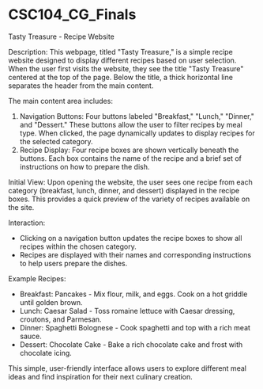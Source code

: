 # CSC104_CG_Finals
Tasty Treasure - Recipe Website

Description:
This webpage, titled "Tasty Treasure," is a simple recipe website designed to display different recipes based on user selection. When the user first visits the website, they see the title "Tasty Treasure" centered at the top of the page. Below the title, a thick horizontal line separates the header from the main content.

The main content area includes:
1. Navigation Buttons: Four buttons labeled "Breakfast," "Lunch," "Dinner," and "Dessert." These buttons allow the user to filter recipes by meal type. When clicked, the page dynamically updates to display recipes for the selected category.
2. Recipe Display: Four recipe boxes are shown vertically beneath the buttons. Each box contains the name of the recipe and a brief set of instructions on how to prepare the dish.

Initial View:
Upon opening the website, the user sees one recipe from each category (breakfast, lunch, dinner, and dessert) displayed in the recipe boxes. This provides a quick preview of the variety of recipes available on the site.

Interaction:
- Clicking on a navigation button updates the recipe boxes to show all recipes within the chosen category.
- Recipes are displayed with their names and corresponding instructions to help users prepare the dishes.

Example Recipes:
- Breakfast: Pancakes - Mix flour, milk, and eggs. Cook on a hot griddle until golden brown.
- Lunch: Caesar Salad - Toss romaine lettuce with Caesar dressing, croutons, and Parmesan.
- Dinner: Spaghetti Bolognese - Cook spaghetti and top with a rich meat sauce.
- Dessert: Chocolate Cake - Bake a rich chocolate cake and frost with chocolate icing.

This simple, user-friendly interface allows users to explore different meal ideas and find inspiration for their next culinary creation.
